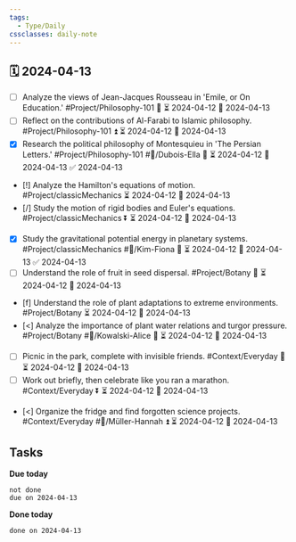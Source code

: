 ```yaml
---
tags:
  - Type/Daily
cssclasses: daily-note
---
```


## 🗓️ 2024-04-13

- [ ] Analyze the views of Jean-Jacques Rousseau in 'Emile, or On Education.' #Project/Philosophy-101 🔽 ⏳ 2024-04-12 📅 2024-04-13
- [ ] Reflect on the contributions of Al-Farabi to Islamic philosophy. #Project/Philosophy-101 ⏫ ⏳ 2024-04-12 📅 2024-04-13
- [x] Research the political philosophy of Montesquieu in 'The Persian Letters.' #Project/Philosophy-101 #👤/Dubois-Ella 🔼 ⏳ 2024-04-12 📅 2024-04-13 ✅ 2024-04-13
- [!] Analyze the Hamilton's equations of motion. #Project/classicMechanics ⏳ 2024-04-12 📅 2024-04-13
- [/] Study the motion of rigid bodies and Euler's equations. #Project/classicMechanics ⏬ ⏳ 2024-04-12 📅 2024-04-13
- [x] Study the gravitational potential energy in planetary systems. #Project/classicMechanics #👤/Kim-Fiona 🔼 ⏳ 2024-04-12 📅 2024-04-13 ✅ 2024-04-13
- [ ] Understand the role of fruit in seed dispersal. #Project/Botany 🔺 ⏳ 2024-04-12 📅 2024-04-13
- [f] Understand the role of plant adaptations to extreme environments. #Project/Botany ⏳ 2024-04-12 📅 2024-04-13
- [<] Analyze the importance of plant water relations and turgor pressure. #Project/Botany #👤/Kowalski-Alice 🔺 ⏳ 2024-04-12 📅 2024-04-13
- [ ] Picnic in the park, complete with invisible friends. #Context/Everyday 🔺 ⏳ 2024-04-12 📅 2024-04-13
- [ ] Work out briefly, then celebrate like you ran a marathon. #Context/Everyday ⏬ ⏳ 2024-04-12 📅 2024-04-13
- [<] Organize the fridge and find forgotten science projects. #Context/Everyday #👤/Müller-Hannah ⏫ ⏳ 2024-04-12 📅 2024-04-13

## Tasks

**Due today**

```tasks
not done
due on 2024-04-13
```

**Done today**

```tasks
done on 2024-04-13
```
            